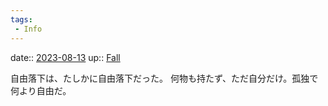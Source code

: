 ```yaml
---
tags:
 - Info
---
```


date:: [2023-08-13](/Daily_Note/2023-08-13.md)
up:: [Fall](Bar/Novel/Topics/Fall.md)

自由落下は、たしかに自由落下だった。
何物も持たず、ただ自分だけ。孤独で何より自由だ。
